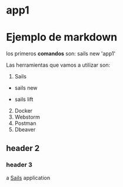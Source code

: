 # app1
# Ejemplo de markdown
los primeros **comandos** son:
sails new 'app1'

Las herramientas que vamos a utilizar son:
1. Sails
  * sails new
  - sails lift
2. Docker
3. Webstorm
4. Postman
5. Dbeaver
## header 2
### header 3
a [Sails](http://sailsjs.org) application
